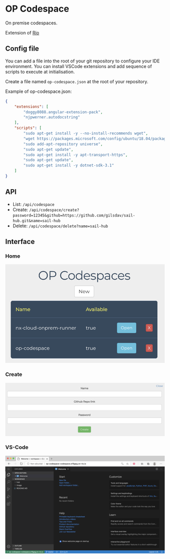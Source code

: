 # OP Codespace

On premise codespaces.

Extension of [Rio](https://rio.io/)

## Config file

You can add a file into the root of your git repository to configure your IDE environment.
You can install VSCode extensions and add sequence of scripts to execute at initialisation.

Create a file named `op-codespace.json` at the root of your repository.

Example of op-codespace.json:
```json
{
    "extensions": [
        "doggy8088.angular-extension-pack",
        "njpwerner.autodocstring"
    ],
    "scripts": [
        "sudo apt-get install -y --no-install-recommends wget",
        "wget https://packages.microsoft.com/config/ubuntu/18.04/packages-microsoft-prod.deb -O packages-microsoft-prod.deb && sudo dpkg -i packages-microsoft-prod.deb",
        "sudo add-apt-repository universe",
        "sudo apt-get update",
        "sudo apt-get install -y apt-transport-https",
        "sudo apt-get update",
        "sudo apt-get install -y dotnet-sdk-3.1"
    ]
}
```

## API

* List: `/api/codespace`
* Create: `/api/codespace/create?password=12345&github=https://github.com/gilsdav/sail-hub.git&name=sail-hub`
* Delete: `/api/codespace/delete?name=sail-hub`

## Interface

### Home

![home](./README/home.png "Home")

### Create

![create](./README/create.png "Create")

### VS-Code

![vs-code](./README/vs-code.png "VS-Code")
